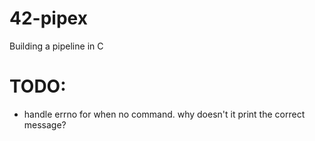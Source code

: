# 42-pipex
Building a pipeline in C

# TODO:
- handle errno for when no command. why doesn't it print the correct message?

